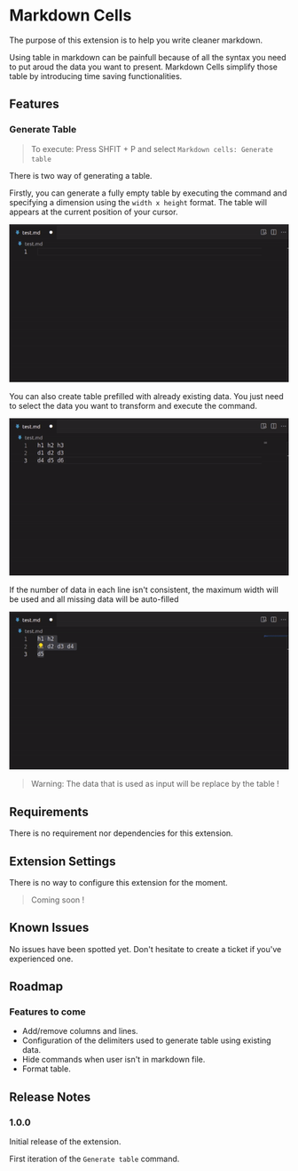 # Markdown Cells

The purpose of this extension is to help you write cleaner markdown.

Using table in markdown can be painfull because of all the syntax you need to put aroud the data you want to present. Markdown Cells simplify those table by introducing time saving functionalities.

## Features

### Generate Table

> To execute: Press SHFIT + P and select `Markdown cells: Generate table`

There is two way of generating a table.

Firstly, you can generate a fully empty table by executing the command and specifying a dimension using the `width x height` format. The table will appears at the current position of your cursor.

<img src="assets/generate_table_empty.gif"></img>

You can also create table prefilled with already existing data. You just need to select the data you want to transform and execute the command.

<img src="assets/generate_table_full_data.gif"></img>

If the number of data in each line isn't consistent, the maximum width will be used and all missing data will be auto-filled

<img src="assets/generate_table_partial_data.gif"></img>

> Warning: The data that is used as input will be replace by the table !

## Requirements

There is no requirement nor dependencies for this extension.

## Extension Settings

There is no way to configure this extension for the moment.

> Coming soon !

## Known Issues

No issues have been spotted yet. Don't hesitate to create a ticket if you've experienced one.

## Roadmap

### Features to come

- Add/remove columns and lines.
- Configuration of the delimiters used to generate table using existing data.
- Hide commands when user isn't in markdown file.
- Format table. 

## Release Notes

### 1.0.0

Initial release of the extension.

First iteration of the `Generate table` command.